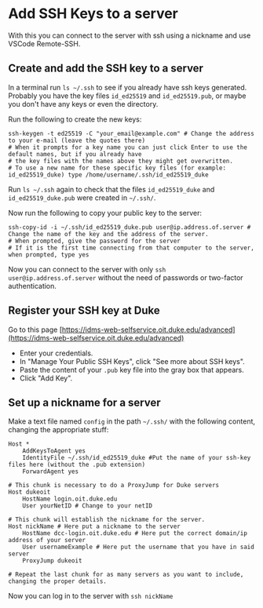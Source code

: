 # Add SSH Keys to a server
With this you can connect to the server with ssh using a nickname and use VSCode Remote-SSH.

## Create and add the SSH key to a server

In a terminal run `ls ~/.ssh` to see if you already have ssh keys generated. Probably you have the key files `id_ed25519` and `id_ed25519.pub`, 
or maybe you don't have any keys or even the directory.

Run the following to create the new keys: 
~~~
ssh-keygen -t ed25519 -C "your_email@example.com" # Change the address to your e-mail (leave the quotes there)
# When it prompts for a key name you can just click Enter to use the default names, but if you already have
# the key files with the names above they might get overwritten.
# To use a new name for these specific key files (for example: id_ed25519_duke) type /home/username/.ssh/id_ed25519_duke
~~~

Run `ls ~/.ssh`  again to check that the files `id_ed25519_duke` and `id_ed25519_duke.pub` were created in `~/.ssh/`.  

Now run the following to copy your public key to the server:
~~~
ssh-copy-id -i ~/.ssh/id_ed25519_duke.pub user@ip.address.of.server # Change the name of the key and the address of the server.
# When prompted, give the password for the server
# If it is the first time connecting from that computer to the server, when prompted, type yes
~~~

Now you can connect to the server with only `ssh user@ip.address.of.server` without the need of passwords or two-factor authentication.

## Register your SSH key at Duke
Go to this page [https://idms-web-selfservice.oit.duke.edu/advanced](https://idms-web-selfservice.oit.duke.edu/advanced) 
- Enter your credentials.  
- In "Manage Your Public SSH Keys",  click  "See more about SSH keys".  
- Paste the content of your `.pub` key file into the gray box that appears.  
- Click "Add Key".  

## Set up a nickname for a server
Make a text file named `config` in the path `~/.ssh/` with the following content, changing the appropriate stuff:
~~~
Host *
    AddKeysToAgent yes
    IdentityFile ~/.ssh/id_ed25519_duke #Put the name of your ssh-key files here (without the .pub extension)
    ForwardAgent yes

# This chunk is necessary to do a ProxyJump for Duke servers
Host dukeoit 
    HostName login.oit.duke.edu
    User yourNetID # Change to your netID

# This chunk will establish the nickname for the server.
Host nickName # Here put a nickname to the server
    HostName dcc-login.oit.duke.edu # Here put the correct domain/ip address of your server
    User usernameExample # Here put the username that you have in said server
    ProxyJump dukeoit

# Repeat the last chunk for as many servers as you want to include, changing the proper details.
~~~

Now you can log in to the server with `ssh nickName`
